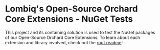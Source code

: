 # Lombiq's Open-Source Orchard Core Extensions - NuGet Tests

This project and its containing solution is used to test the NuGet packages of our Open-Source Orchard Core Extensions. To learn about each extension and library involved, check out the [root readme](../../../Readme.md)!
